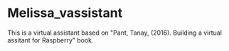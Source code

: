 # Melissa_vassistant
This is a virtual assistant based on "Pant, Tanay, (2016). Building a virtual assitant for Raspberry" book. 
